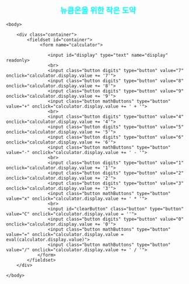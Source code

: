 <html>
	<head>
		<h2 style="text-align: center;"><span style="color: #00ffff;"><strong>뉴큼온을 위한 작은 도약</strong></span></h2>
	</head>
	
	<body>
	
		<div class="container">
	  		<fieldset id="container">
		 		 <form name="calculator">

			 	 	<input id="display" type="text" name="display" readonly>
					<br>
			  		<input class="button digits" type="button" value="7" onclick="calculator.display.value += '7'">
			  		<input class="button digits" type="button" value="8" onclick="calculator.display.value += '8'">
			  		<input class="button digits" type="button" value="9" onclick="calculator.display.value += '9'">
			  		<input class="button mathButtons" type="button" value="+" onclick="calculator.display.value += ' + '">
			  		<br>
			  		<input class="button digits" type="button" value="4" onclick="calculator.display.value += '4'">
			  		<input class="button digits" type="button" value="5" onclick="calculator.display.value += '5'">
			  		<input class="button digits" type="button" value="6" onclick="calculator.display.value += '6'">
			  		<input class="button mathButtons" type="button" value="-" onclick="calculator.display.value += ' - '">
			  		<br>
			  		<input class="button digits" type="button" value="1" onclick="calculator.display.value += '1'">
			  		<input class="button digits" type="button" value="2" onclick="calculator.display.value += '2'">
			  		<input class="button digits" type="button" value="3" onclick="calculator.display.value += '3'">
			  		<input class="button mathButtons" type="button" value="x" onclick="calculator.display.value += ' * '">
			  		<br>
			  		<input id="clearButton" class="button" type="button" value="C" onclick="calculator.display.value = ''">
					<input class="button digits" type="button" value="0" onclick="calculator.display.value += '0'">
			  		<input class="button mathButtons" type="button" value="=" onclick="calculator.display.value = eval(calculator.display.value)">
			  		<input class="button mathButtons" type="button" value="/" onclick="calculator.display.value += ' / '">
		  		</form>
	  		</fieldset>
  		</div>
	
	</body>
	
</html>
